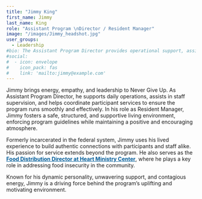 ```yaml
---
title: "Jimmy King"
first_name: Jimmy
last_name: King
role: "Assistant Program \nDirector / Resident Manager"
image: "/images/Jimmy_headshot.jpg"
user_groups:
  - Leadership
#bio: The Assistant Program Director provides operational support, assists in staff supervision, and coordinates participant services. They help ensure program efficiency and effectiveness. As Resident Manager, Jimmy ensures a safe, structured, and supportive living environment for participants, enforcing program rules and maintaining a positive community atmosphere.
#social:
#  - icon: envelope
#    icon_pack: fas
#    link: 'mailto:jimmy@example.com'
---
```


Jimmy brings energy, empathy, and leadership to Never Give Up. As Assistant Program Director, he supports daily operations, assists in staff supervision, and helps coordinate participant services to ensure the program runs smoothly and effectively. In his role as Resident Manager, Jimmy fosters a safe, structured, and supportive living environment, enforcing program guidelines while maintaining a positive and encouraging atmosphere.

Formerly incarcerated in the federal system, Jimmy uses his lived experience to build authentic connections with participants and staff alike. His passion for service extends beyond the program. He also serves as the <a href="https://heartministrycenter.org/choice-food-distribution/" target="_blank" rel="noopener noreferrer" style="color: #005C99; font-weight: bold; text-decoration: underline;">Food Distribution Director at Heart Ministry Center</a>, where he plays a key role in addressing food insecurity in the community.

Known for his dynamic personality, unwavering support, and contagious energy, Jimmy is a driving force behind the program’s uplifting and motivating environment.